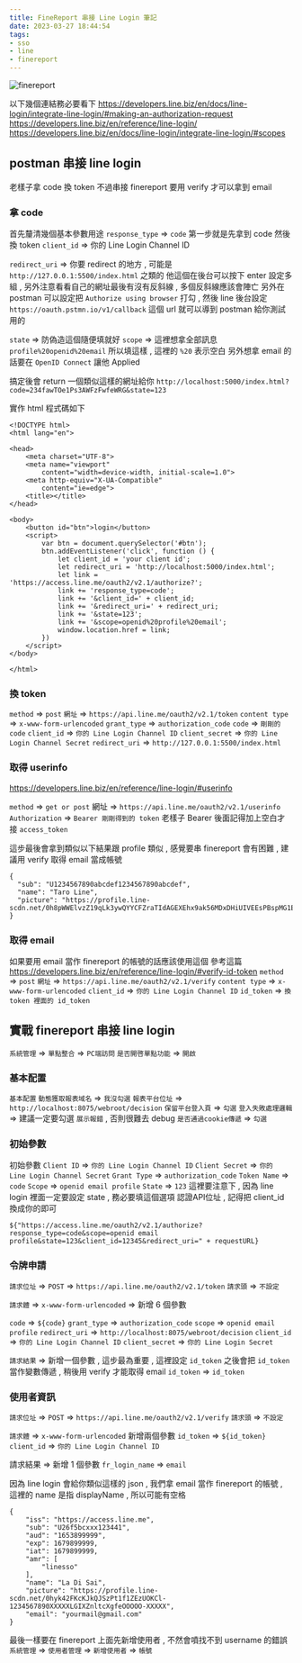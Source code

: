 ```yaml
---
title: FineReport 串接 Line Login 筆記
date: 2023-03-27 18:44:54
tags:
- sso
- line
- finereport
---
```

![finereport](https://www.finereport.com/jp/wp-content/themes/newsite/banner-try4.png)
<!-- more -->

以下幾個連結務必要看下
https://developers.line.biz/en/docs/line-login/integrate-line-login/#making-an-authorization-request
https://developers.line.biz/en/reference/line-login/
https://developers.line.biz/en/docs/line-login/integrate-line-login/#scopes

## postman 串接 line login
老樣子拿 code 換 token 不過串接 finereport 要用 verify 才可以拿到 email

### 拿 code
首先釐清幾個基本參數用途
`response_type` => `code` 第一步就是先拿到 code 然後換 token
`client_id` => 你的 Line Login Channel ID

`redirect_uri` => 你要 redirect 的地方 , 可能是 `http://127.0.0.1:5500/index.html` 之類的
他這個在後台可以按下 enter 設定多組 , 另外注意看看自己的網址最後有沒有反斜線 , 多個反斜線應該會陣亡
另外在 postman 可以設定把 `Authorize using browser` 打勾 , 然後 line 後台設定 `https://oauth.pstmn.io/v1/callback` 這個 url 就可以導到 postman 給你測試用的

`state` => 防偽造這個隨便填就好
`scope` => 這裡想拿全部訊息 `profile%20openid%20email` 所以填這樣 , 這裡的 `%20` 表示空白
另外想拿 email 的話要在 `OpenID Connect` 讓他 Applied

搞定後會 return 一個類似這樣的網址給你 `http://localhost:5000/index.html?code=234fawTOe1Ps3AWFzFwfeWRG&state=123`

實作 html 程式碼如下
```
<!DOCTYPE html>
<html lang="en">

<head>
    <meta charset="UTF-8">
    <meta name="viewport"
        content="width=device-width, initial-scale=1.0">
    <meta http-equiv="X-UA-Compatible"
        content="ie=edge">
    <title></title>
</head>

<body>
    <button id="btn">login</button>
    <script>
        var btn = document.querySelector('#btn');
        btn.addEventListener('click', function () {
            let client_id = 'your client id';
            let redirect_uri = 'http://localhost:5000/index.html';
            let link = 'https://access.line.me/oauth2/v2.1/authorize?';
            link += 'response_type=code';
            link += '&client_id=' + client_id;
            link += '&redirect_uri=' + redirect_uri;
            link += '&state=123';
            link += '&scope=openid%20profile%20email';
            window.location.href = link;
        })
    </script>
</body>

</html>
```

### 換 token
`method` => `post` 
`網址` => `https://api.line.me/oauth2/v2.1/token`
`content type` => `x-www-form-urlencoded`
`grant_type` => `authorization_code`
`code` => `剛剛的 code`
`client_id` => `你的 Line Login Channel ID`
`client_secret` => `你的 Line Login Channel Secret`
`redirect_uri` => `http://127.0.0.1:5500/index.html`

### 取得 userinfo
https://developers.line.biz/en/reference/line-login/#userinfo

`method` => `get or post`
網址 => `https://api.line.me/oauth2/v2.1/userinfo`
`Authorization` => `Bearer 剛剛得到的 token` 老樣子 Bearer 後面記得加上空白才接 `access_token`

這步最後會拿到類似以下結果跟 profile 類似 , 感覺要串 finereport 會有困難 , 建議用 verify 取得 email 當成帳號
```
{
  "sub": "U1234567890abcdef1234567890abcdef",
  "name": "Taro Line",
  "picture": "https://profile.line-scdn.net/0h8pWWElvzZ19qLk3ywQYYCFZraTIdAGEXEhx9ak56MDxDHiUIVEEsPBspMG1EGSEPAk4uP01t0m5G"
}
```

### 取得 email
如果要用 email 當作 finereport 的帳號的話應該使用這個
參考這篇 https://developers.line.biz/en/reference/line-login/#verify-id-token
`method` => `post`
`網址` => `https://api.line.me/oauth2/v2.1/verify`
`content type` => `x-www-form-urlencoded`
`client_id` => `你的 Line Login Channel ID`
`id_token` => `換 token 裡面的 id_token`


## 實戰 finereport 串接 line login

`系統管理` => `單點整合` => `PC端訪問`
`是否開啓單點功能` => `開啟`

### 基本配置
`基本配置`
`動態獲取報表域名` => `我沒勾選`
`報表平台位址` => `http://localhost:8075/webroot/decision`
`保留平台登入頁` => `勾選`
`登入失敗處理邏輯` => 建議一定要勾選 `展示報錯` , 否則很難去 debug
`是否通過cookie傳遞` => `勾選`

### 初始參數
初始參數
`Client ID` => `你的 Line Login Channel ID`
`Client Secret` => `你的 Line Login Channel Secret`
`Grant Type` => `authorization_code`
`Token Name` => `code`
`Scope` => `openid email profile`
`State` => `123` 這裡要注意下 , 因為 line login 裡面一定要設定 state , 務必要填這個選項
認證API位址 , 記得把 client_id 換成你的即可
```
${"https://access.line.me/oauth2/v2.1/authorize?response_type=code&scope=openid email profile&state=123&client_id=12345&redirect_uri=" + requestURL}
```

### 令牌申請
`請求位址` => `POST` => `https://api.line.me/oauth2/v2.1/token`
`請求頭` => `不設定`

`請求體` => `x-www-form-urlencoded` => 新增 6 個參數

`code` => `${code}`
`grant_type` => `authorization_code`
`scope` => `openid email profile`
`redirect_uri` => `http://localhost:8075/webroot/decision`
`client_id` => `你的 Line Login Channel ID`
`client_secret` => `你的 Line Login Secret`

`請求結果` => 新增一個參數 , 這步最為重要 , 這裡設定 `id_token` 之後會把 `id_token` 當作變數傳遞 , 稍後用 verify 才能取得 email
`id_token` => `id_token`

### 使用者資訊
`請求位址` => `POST` => `https://api.line.me/oauth2/v2.1/verify`
`請求頭` => `不設定`

`請求體` => `x-www-form-urlencoded` 新增兩個參數
`id_token` => `${id_token}`
`client_id` => `你的 Line Login Channel ID`

請求結果 => 新增 1 個參數
`fr_login_name` => `email`

因為 line login 會給你類似這樣的 json , 我們拿 email 當作 finereport 的帳號 , 這裡的 name 是指 displayName , 所以可能有空格
```
{
    "iss": "https://access.line.me",
    "sub": "U26f5bcxxx123441",
    "aud": "1653899999",
    "exp": 1679899999,
    "iat": 1679899999,
    "amr": [
        "linesso"
    ],
    "name": "La Di Sai",
    "picture": "https://profile.line-scdn.net/0hyk42FKcKJkQJSzPt1f1ZEzUOKCl-1234567890XXXXXLGIXZnltcXgfeOOOOO-XXXXX",
    "email": "yourmail@gmail.com"
}
```

最後一樣要在 finereport 上面先新增使用者 , 不然會噴找不到 username 的錯誤
`系統管理` => `使用者管理` => `新增使用者` => `帳號`
